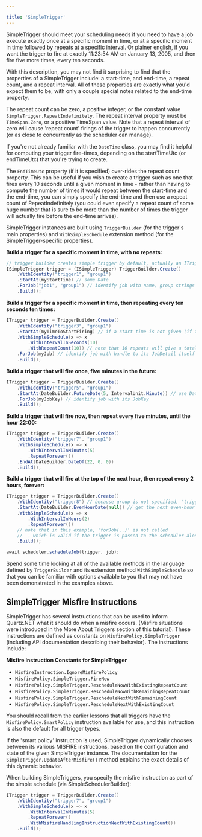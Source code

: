 ```yaml
---

title: 'SimpleTrigger'
---
```


SimpleTrigger should meet your scheduling needs if you need to have a job execute exactly once at a specific moment in time,
or at a specific moment in time followed by repeats at a specific interval. Or plainer english, if you want the trigger to
fire at exactly 11:23:54 AM on January 13, 2005, and then fire five more times, every ten seconds.

With this description, you may not find it surprising to find that the properties of a SimpleTrigger include: a start-time,
and end-time, a repeat count, and a repeat interval. All of these properties are exactly what you'd expect them to be, with
only a couple special notes related to the end-time property.

The repeat count can be zero, a positive integer, or the constant value `SimpleTrigger.RepeatIndefinitely`.
The repeat interval property must be `TimeSpan.Zero`, or a positive TimeSpan value.
Note that a repeat interval of zero will cause 'repeat count' firings of the trigger to happen concurrently
(or as close to concurrently as the scheduler can manage).

If you're not already familiar with the `DateTime` class, you may find it helpful for computing your trigger fire-times,
depending on the startTimeUtc (or endTimeUtc) that you're trying to create.

The `EndTimeUtc` property (if it is specified) over-rides the repeat count property. This can be useful if you wish to create a trigger
such as one that fires every 10 seconds until a given moment in time - rather than having to compute the number of times it would
repeat between the start-time and the end-time, you can simply specify the end-time and then use a repeat count of RepeatIndefinitely
(you could even specify a repeat count of some huge number that is sure to be more than the number of times the trigger will actually
fire before the end-time arrives).

SimpleTrigger instances are built using `TriggerBuilder` (for the trigger's main properties) and `WithSimpleSchedule` extension method
(for the SimpleTrigger-specific properties).

__Build a trigger for a specific moment in time, with no repeats:__

```csharp
// trigger builder creates simple trigger by default, actually an ITrigger is returned
ISimpleTrigger trigger = (ISimpleTrigger) TriggerBuilder.Create()
    .WithIdentity("trigger1", "group1")
    .StartAt(myStartTime) // some Date 
    .ForJob("job1", "group1") // identify job with name, group strings
    .Build();
```

__Build a trigger for a specific moment in time, then repeating every ten seconds ten times:__

```csharp
ITrigger trigger = TriggerBuilder.Create()
    .WithIdentity("trigger3", "group1")
    .StartAt(myTimeToStartFiring) // if a start time is not given (if this line were omitted), "now" is implied
    .WithSimpleSchedule(x => x
        .WithIntervalInSeconds(10)
        .WithRepeatCount(10)) // note that 10 repeats will give a total of 11 firings
    .ForJob(myJob) // identify job with handle to its JobDetail itself                   
    .Build();

```

__Build a trigger that will fire once, five minutes in the future:__

```csharp
ITrigger trigger = TriggerBuilder.Create()
    .WithIdentity("trigger5", "group1")
    .StartAt(DateBuilder.FutureDate(5, IntervalUnit.Minute)) // use DateBuilder to create a date in the future
    .ForJob(myJobKey) // identify job with its JobKey
    .Build();
```

__Build a trigger that will fire now, then repeat every five minutes, until the hour 22:00:__

```csharp
ITrigger trigger = TriggerBuilder.Create()
    .WithIdentity("trigger7", "group1")
    .WithSimpleSchedule(x => x
        .WithIntervalInMinutes(5)
        .RepeatForever())
    .EndAt(DateBuilder.DateOf(22, 0, 0))
    .Build();
```

__Build a trigger that will fire at the top of the next hour, then repeat every 2 hours, forever:__

```csharp
ITrigger trigger = TriggerBuilder.Create()
    .WithIdentity("trigger8") // because group is not specified, "trigger8" will be in the default group
    .StartAt(DateBuilder.EvenHourDate(null)) // get the next even-hour (minutes and seconds zero ("00:00"))
    .WithSimpleSchedule(x => x
        .WithIntervalInHours(2)
        .RepeatForever())
    // note that in this example, 'forJob(..)' is not called 
    //  - which is valid if the trigger is passed to the scheduler along with the job  
    .Build();

await scheduler.scheduleJob(trigger, job);
```

Spend some time looking at all of the available methods in the language defined by `TriggerBuilder` and its extension method `WithSimpleSchedule`
so that you can be familiar with options available to you that may not have been demonstrated in the examples above.

## SimpleTrigger Misfire Instructions

SimpleTrigger has several instructions that can be used to inform Quartz.NET what it should do when a misfire occurs.
(Misfire situations were introduced in the More About Triggers section of this tutorial).
These instructions are defined as constants on `MisfirePolicy.SimpleTrigger` (including API documentation describing their behavior).
The instructions include:

__Misfire Instruction Constants for SimpleTrigger__

* `MisfireInstruction.IgnoreMisfirePolicy`
* `MisfirePolicy.SimpleTrigger.FireNow`
* `MisfirePolicy.SimpleTrigger.RescheduleNowWithExistingRepeatCount`
* `MisfirePolicy.SimpleTrigger.RescheduleNowWithRemainingRepeatCount`
* `MisfirePolicy.SimpleTrigger.RescheduleNextWithRemainingCount`
* `MisfirePolicy.SimpleTrigger.RescheduleNextWithExistingCount`

You should recall from the earlier lessons that all triggers have the `MisfirePolicy.SmartPolicy` instruction available for use,
and this instruction is also the default for all trigger types.

If the 'smart policy' instruction is used, SimpleTrigger dynamically chooses between its various MISFIRE instructions, based on the configuration
and state of the given SimpleTrigger instance. The documentation for the `SimpleTrigger.UpdateAfterMisfire()` method explains the exact details of
this dynamic behavior.

When building SimpleTriggers, you specify the misfire instruction as part of the simple schedule (via SimpleSchedulerBuilder):

```csharp
ITrigger trigger = TriggerBuilder.Create()
    .WithIdentity("trigger7", "group1")
    .WithSimpleSchedule(x => x
        .WithIntervalInMinutes(5)
        .RepeatForever()
        .WithMisfireHandlingInstructionNextWithExistingCount())
    .Build();
```
